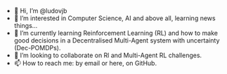 - 👋 Hi, I’m @ludovjb
- 👀 I’m interested in Computer Science, AI and above all, learning news things...
- 🌱 I’m currently learning Reinforcement Learning (RL) and how to make good decisions in a Decentralised Multi-Agent system with uncertainty (Dec-POMDPs).
- 💞️ I’m looking to collaborate on Rl and Multi-Agent RL challenges.
- 📫 How to reach me: by email or here, on GitHub.

